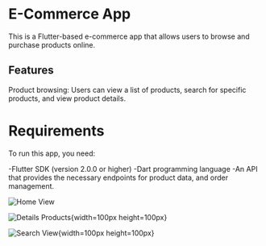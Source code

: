 # E-Commerce App

This is a Flutter-based e-commerce app that allows users to browse and purchase products online.

## Features

Product browsing: Users can view a list of products, search for specific products, and view product details.

# Requirements
To run this app, you need:

-Flutter SDK (version 2.0.0 or higher)
-Dart programming language
-An API that provides the necessary endpoints for product data, and order management.

![Home View](https://github.com/MoazMohamedHamzaGaber/Task/assets/112036630/ac937c93-f157-4e78-b6e6-b4012cc449a1)

![Details Products](https://github.com/MoazMohamedHamzaGaber/Task/assets/112036630/e9203b9a-1b85-4ba7-aa96-df55a61d682d){width=100px height=100px}

![Search View](https://github.com/MoazMohamedHamzaGaber/Task/assets/112036630/f59d4b44-7d4b-4e90-8a71-05c14de6f3cc){width=100px height=100px}


